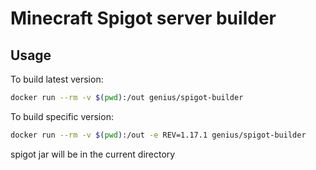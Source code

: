 # Minecraft Spigot server builder

## Usage

To build latest version:
```sh
docker run --rm -v $(pwd):/out genius/spigot-builder
```

To build specific version:
```sh
docker run --rm -v $(pwd):/out -e REV=1.17.1 genius/spigot-builder
```

spigot jar will be in the current directory

